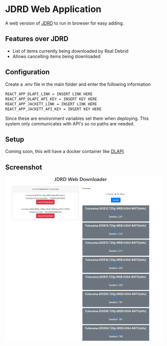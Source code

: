 # JDRD Web Application
A web version of [JDRD](https://github.com/Pocable/JDRD) to run in browser for easy adding.

## Features over JDRD
* List of items currently being downloaded by Real Debrid
* Allows cancelling items being downloaded

## Configuration
Create a .env file in the main folder and enter the following information
```
REACT_APP_DLAPI_LINK = INSERT LINK HERE
REACT_APP_DLAPI_API_KEY = INSERT KEY HERE
REACT_APP_JACKETT_LINK = INSERT LINK HERE
REACT_APP_JACKETT_API_KEY = INSERT KEY HERE
```
Since these are environment variables set them when deploying. This system only communicates with API's so no paths are needed.

## Setup
Coming soon, this will have a docker container like [DLAPI](https://github.com/Pocable/DLAPI).

## Screenshot
![Main UI](UIIMG.PNG?raw=true)